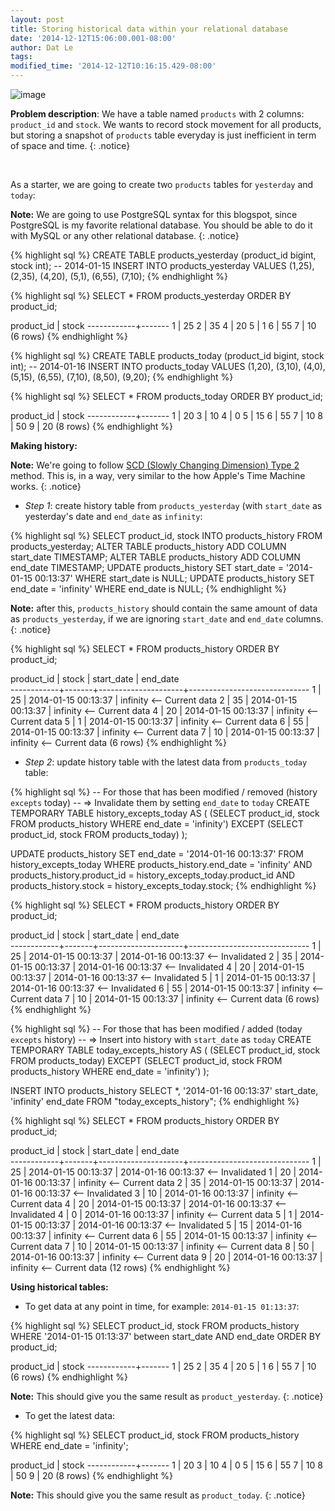 ```yaml
---
layout: post
title: Storing historical data within your relational database
date: '2014-12-12T15:06:00.001-08:00'
author: Dat Le
tags:
modified_time: '2014-12-12T10:16:15.429-08:00'
---
```


![image](http://i.imgur.com/6uJIfTf.png)

**Problem description**: We have a table named `products` with 2 columns: `product_id` and `stock`. We wants to record stock movement for all products, but storing a snapshot of `products` table everyday is just inefficient in term of space and time.
{: .notice}

<br>

As a starter, we are going to create two `products` tables for `yesterday` and `today`:

**Note:** We are going to use PostgreSQL syntax for this blogspot, since PostgreSQL is my favorite relational database. You should be able to do it with MySQL or any other relational database.
{: .notice}

{% highlight sql %}
CREATE TABLE products_yesterday (product_id bigint, stock int); -- 2014-01-15
INSERT INTO products_yesterday VALUES
    (1,25), (2,35), (4,20), (5,1), (6,55), (7,10);
{% endhighlight %}

{% highlight sql %}
SELECT * FROM products_yesterday ORDER BY product_id;

 product_id | stock 
------------+-------
          1 |    25
          2 |    35
          4 |    20
          5 |     1
          6 |    55
          7 |    10
(6 rows)
{% endhighlight %}

{% highlight sql %}
CREATE TABLE products_today (product_id bigint, stock int); -- 2014-01-16
INSERT INTO products_today VALUES
    (1,20), (3,10), (4,0), (5,15), (6,55), (7,10), (8,50), (9,20);
{% endhighlight %}

{% highlight sql %}
SELECT * FROM products_today ORDER BY product_id;

 product_id | stock 
------------+-------
          1 |    20
          3 |    10
          4 |     0
          5 |    15
          6 |    55
          7 |    10
          8 |    50
          9 |    20
(8 rows)
{% endhighlight %}

**Making history:**

**Note:** We're going to follow [SCD (Slowly Changing Dimension) Type 2](http://en.wikipedia.org/wiki/Slowly_changing_dimension#Type_2) method. This is, in a way, very similar to the how Apple's Time Machine works.
{: .notice}

- *Step 1*: create history table from `products_yesterday` (with `start_date` as yesterday's date and `end_date` as `infinity`:

{% highlight sql %}
SELECT product_id, stock INTO products_history FROM products_yesterday;
ALTER TABLE products_history ADD COLUMN start_date TIMESTAMP;
ALTER TABLE products_history ADD COLUMN end_date   TIMESTAMP;
UPDATE products_history SET start_date = '2014-01-15 00:13:37' WHERE start_date is NULL;
UPDATE products_history SET end_date   = 'infinity' WHERE end_date is NULL;
{% endhighlight %}

**Note:** after this, `products_history` should contain the same amount of data as `products_yesterday`, if we are ignoring `start_date` and `end_date` columns.
{: .notice}

{% highlight sql %}
SELECT * FROM products_history ORDER BY product_id;

 product_id | stock |     start_date      |           end_date           
------------+-------+---------------------+------------------------------
          1 |    25 | 2014-01-15 00:13:37 | infinity <-- Current data
          2 |    35 | 2014-01-15 00:13:37 | infinity <-- Current data
          4 |    20 | 2014-01-15 00:13:37 | infinity <-- Current data
          5 |     1 | 2014-01-15 00:13:37 | infinity <-- Current data
          6 |    55 | 2014-01-15 00:13:37 | infinity <-- Current data
          7 |    10 | 2014-01-15 00:13:37 | infinity <-- Current data
(6 rows)
{% endhighlight %}

- *Step 2*: update history table with the latest data from `products_today` table:

{% highlight sql %}
-- For those that has been modified / removed (history `excepts` today)
-- => Invalidate them by setting `end_date` to `today`
CREATE TEMPORARY TABLE history_excepts_today AS (
    (SELECT product_id, stock FROM products_history WHERE end_date = 'infinity')
        EXCEPT
    (SELECT product_id, stock FROM products_today)
);

UPDATE products_history SET end_date = '2014-01-16 00:13:37'
FROM history_excepts_today
WHERE products_history.end_date = 'infinity'
AND products_history.product_id = history_excepts_today.product_id
AND products_history.stock = history_excepts_today.stock;
{% endhighlight %}

{% highlight sql %}
SELECT * FROM products_history ORDER BY product_id;

 product_id | stock |     start_date      |           end_date           
------------+-------+---------------------+------------------------------
          1 |    25 | 2014-01-15 00:13:37 | 2014-01-16 00:13:37 <-- Invalidated
          2 |    35 | 2014-01-15 00:13:37 | 2014-01-16 00:13:37 <-- Invalidated
          4 |    20 | 2014-01-15 00:13:37 | 2014-01-16 00:13:37 <-- Invalidated
          5 |     1 | 2014-01-15 00:13:37 | 2014-01-16 00:13:37 <-- Invalidated
          6 |    55 | 2014-01-15 00:13:37 | infinity <-- Current data
          7 |    10 | 2014-01-15 00:13:37 | infinity <-- Current data
(6 rows)
{% endhighlight %}

{% highlight sql %}
-- For those that has been modified / added (today `excepts` history)
-- => Insert into history with `start_date` as `today`
CREATE TEMPORARY TABLE today_excepts_history AS (
    (SELECT product_id, stock FROM products_today)
        EXCEPT
    (SELECT product_id, stock FROM products_history WHERE end_date = 'infinity')
);

INSERT INTO products_history
SELECT *, '2014-01-16 00:13:37' start_date, 'infinity' end_date
FROM "today_excepts_history";
{% endhighlight %}

{% highlight sql %}
SELECT * FROM products_history ORDER BY product_id;

 product_id | stock |     start_date      |           end_date           
------------+-------+---------------------+------------------------------
          1 |    25 | 2014-01-15 00:13:37 | 2014-01-16 00:13:37 <-- Invalidated
          1 |    20 | 2014-01-16 00:13:37 | infinity <-- Current data
          2 |    35 | 2014-01-15 00:13:37 | 2014-01-16 00:13:37 <-- Invalidated
          3 |    10 | 2014-01-16 00:13:37 | infinity <-- Current data
          4 |    20 | 2014-01-15 00:13:37 | 2014-01-16 00:13:37 <-- Invalidated
          4 |     0 | 2014-01-16 00:13:37 | infinity <-- Current data
          5 |     1 | 2014-01-15 00:13:37 | 2014-01-16 00:13:37 <-- Invalidated
          5 |    15 | 2014-01-16 00:13:37 | infinity <-- Current data
          6 |    55 | 2014-01-15 00:13:37 | infinity <-- Current data
          7 |    10 | 2014-01-15 00:13:37 | infinity <-- Current data
          8 |    50 | 2014-01-16 00:13:37 | infinity <-- Current data
          9 |    20 | 2014-01-16 00:13:37 | infinity <-- Current data
(12 rows)
{% endhighlight %}

**Using historical tables:**

- To get data at any point in time, for example: `2014-01-15 01:13:37`:

{% highlight sql %}
SELECT product_id, stock FROM products_history
WHERE '2014-01-15 01:13:37' between start_date AND end_date ORDER BY product_id;

 product_id | stock 
------------+-------
          1 |    25
          2 |    35
          4 |    20
          5 |     1
          6 |    55
          7 |    10
(6 rows)
{% endhighlight %}

**Note:** This should give you the same result as `product_yesterday`.
{: .notice}

- To get the latest data:

{% highlight sql %}
SELECT product_id, stock FROM products_history 
WHERE end_date = 'infinity';

 product_id | stock 
------------+-------
          1 |    20
          3 |    10
          4 |     0
          5 |    15
          6 |    55
          7 |    10
          8 |    50
          9 |    20
(8 rows)
{% endhighlight %}

**Note:** This should give you the same result as `product_today`.
{: .notice}